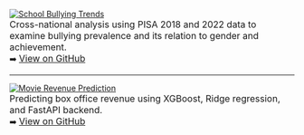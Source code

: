 [![School Bullying Trends](https://img.shields.io/badge/🎓%20School%20Bullying%20Trends-blue?style=for-the-badge&logoColor=white)](https://github.com/yourusername/school-bullying-trends)  
<span style="font-size:16px">Cross-national analysis using PISA 2018 and 2022 data to examine bullying prevalence and its relation to gender and achievement.</span>  
➡️ <span style="font-size:16px">[View on GitHub](https://github.com/yourusername/school-bullying-trends)</span>

---

[![Movie Revenue Prediction](https://img.shields.io/badge/🎬%20Movie%20Revenue%20Prediction-blue?style=for-the-badge&logoColor=white)](https://github.com/yourusername/movie-revenue-prediction)  
<span style="font-size:16px">Predicting box office revenue using XGBoost, Ridge regression, and FastAPI backend.</span>  
➡️ <span style="font-size:16px">[View on GitHub](https://github.com/yourusername/movie-revenue-prediction)</span>
